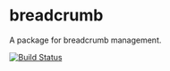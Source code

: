 breadcrumb
==========

A package for breadcrumb management.

[![Build Status](https://secure.travis-ci.org/noherczeg/breadcrumb.png)](https://travis-ci.org/noherczeg/breadcrumb)